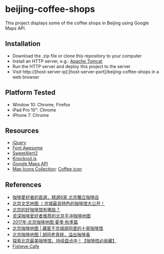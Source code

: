 beijing-coffee-shops
====================
This project displays some of the coffee shops in Beijing using Google Maps API.

## Installation
* Download the .zip file or clone this repository to your computer
* Install an HTTP server, e.g.: [Apache Tomcat](http://tomcat.apache.org/)
* Run the HTTP server and deploy this project to the server
* Visit http://[host-server-ip]:[host-server-port]/beijing-coffee-shops in a web browser

## Platform Tested
* Window 10: Chrome, Firefox
* iPad Pro 10": Chrome
* iPhone 7: Chrome

## Resources
* [jQuery](http://jquery.com/)
* [Font Awesome](https://fontawesome.com/)
* [SweetAlert2](https://github.com/sweetalert2/sweetalert2)
* [Knockout.js](#)
* [Google Maps API](#)
* [Map Icons Collection](https://mapicons.mapsmarker.com/): [Coffee icon](https://mapicons.mapsmarker.com/markers/restaurants-bars/bars/coffee/?custom_color=5e3e18)

## References
* [咖啡愛好者的首選，精選6家 北京獨立咖啡店](https://www.klook.com/zh-TW/blog/%E5%8C%97%E4%BA%AC%E7%8D%A8%E7%AB%8B%E5%92%96%E5%95%A1%E5%BA%97/)
* [北京文艺地图 丨京城最具特色的咖啡馆大公开！](http://www.mafengwo.cn/gonglve/ziyouxing/32241.html)
* [北京的好咖啡馆有哪些？](https://www.zhihu.com/question/19550742)
* [资深咖啡爱好者推荐的北京手冲咖啡地图](http://travel.ifeng.com/a/20180127/44861937_0.shtml)
* [2017年·北京咖啡地图·夏季·秋季篇](https://weibo.com/1758716911/FtFJQnc2O?sudaref=www.google.com.hk&display=0&retcode=6102&type=comment#_rnd1517799931442)
* [北京咖啡地图 | 藏匿于京城胡同里的十家咖啡馆](http://www.mafengwo.cn/gonglve/ziyouxing/46844.html)
* [北京咖啡地图 | 胡同老青砖，溢出咖啡香](https://zhuanlan.zhihu.com/p/28658546)
* [探索北京最美咖啡馆，持续盘点中！【咖啡控必收藏】](http://www.mafengwo.cn/i/5402621.html)
* [Fisheye Cafe](https://www.douban.com/note/93159831/)